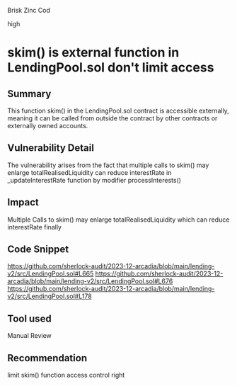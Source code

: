 Brisk Zinc Cod

high

# skim() is external function in LendingPool.sol don't limit access

## Summary
This function skim() in the LendingPool.sol contract is accessible externally, meaning it can be called from outside the contract by other contracts or externally owned accounts.
## Vulnerability Detail
The vulnerability arises from the fact that multiple calls to skim() may enlarge totalRealisedLiquidity can reduce  interestRate in _updateInterestRate function by modifier  processInterests()
## Impact
Multiple Calls to skim() may enlarge totalRealisedLiquidity  which can reduce  interestRate finally

## Code Snippet
https://github.com/sherlock-audit/2023-12-arcadia/blob/main/lending-v2/src/LendingPool.sol#L665
https://github.com/sherlock-audit/2023-12-arcadia/blob/main/lending-v2/src/LendingPool.sol#L676
https://github.com/sherlock-audit/2023-12-arcadia/blob/main/lending-v2/src/LendingPool.sol#L178

## Tool used

Manual Review

## Recommendation
limit skim() function access control right
